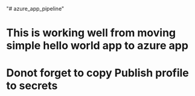 "# azure_app_pipeline" 

# This is working well from moving simple hello world app to azure app
# Donot forget to copy  Publish profile to secrets
